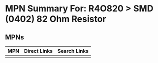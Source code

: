 



# MPN Summary For: R4O820 > SMD (0402) 82 Ohm Resistor

## MPNs
  

|MPN|Direct Links|Search Links|
| :--- | :--- | :--- |
||||
